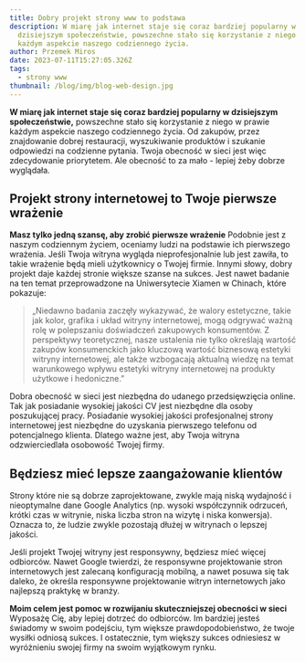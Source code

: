 ```yaml
---
title: Dobry projekt strony www to podstawa
description: W miarę jak internet staje się coraz bardziej popularny w
  dzisiejszym społeczeństwie, powszechne stało się korzystanie z niego w prawie
  każdym aspekcie naszego codziennego życia.
author: Przemek Miros
date: 2023-07-11T15:27:05.326Z
tags:
  - strony www
thumbnail: /blog/img/blog-web-design.jpg
---
```


**W miarę jak internet staje się coraz bardziej popularny w dzisiejszym społeczeństwie,** powszechne stało się korzystanie z niego w prawie każdym aspekcie naszego codziennego życia. Od zakupów, przez znajdowanie dobrej restauracji, wyszukiwanie produktów i szukanie odpowiedzi na codzienne pytania. Twoja obecność w sieci jest więc zdecydowanie priorytetem. Ale obecność to za mało - lepiej żeby dobrze wyglądała.

## Projekt strony internetowej to Twoje pierwsze wrażenie

**Masz tylko jedną szansę, aby zrobić pierwsze wrażenie** Podobnie jest z naszym codziennym życiem, oceniamy ludzi na podstawie ich pierwszego wrażenia. Jeśli Twoja witryna wygląda nieprofesjonalnie lub jest zawiła, to takie wrażenie będą mieli użytkownicy o Twojej firmie. Innymi słowy, dobry projekt daje każdej stronie większe szanse na sukces. Jest nawet badanie na ten temat przeprowadzone na Uniwersytecie Xiamen w Chinach, które pokazuje:

> „Niedawno badania zaczęły wykazywać, że walory estetyczne, takie jak kolor, grafika i układ witryny internetowej, mogą odgrywać ważną rolę w polepszaniu doświadczeń zakupowych konsumentów. Z perspektywy teoretycznej, nasze ustalenia nie tylko określają wartość zakupów konsumenckich jako kluczową wartość biznesową estetyki witryny internetowej, ale także wzbogacają aktualną wiedzę na temat warunkowego wpływu estetyki witryny internetowej na produkty użytkowe i hedoniczne.”

Dobra obecność w sieci jest niezbędna do udanego przedsięwzięcia online. Tak jak posiadanie wysokiej jakości CV jest niezbędne dla osoby poszukującej pracy. Posiadanie wysokiej jakości profesjonalnej strony internetowej jest niezbędne do uzyskania pierwszego telefonu od potencjalnego klienta. Dlatego ważne jest, aby Twoja witryna odzwierciedlała osobowość Twojej firmy.

## Będziesz mieć lepsze zaangażowanie klientów

Strony które nie są dobrze zaprojektowane, zwykle mają niską wydajność i nieoptymalne dane Google Analytics (np. wysoki współczynnik odrzuceń, krótki czas w witrynie, niska liczba stron na wizytę i niska konwersja). Oznacza to, że ludzie zwykle pozostają dłużej w witrynach o lepszej jakości. 

Jeśli projekt Twojej witryny jest responsywny, będziesz mieć więcej odbiorców. Nawet Google twierdzi, że responsywne projektowanie stron internetowych jest zalecaną konfiguracją mobilną, a nawet posuwa się tak daleko, że określa responsywne projektowanie witryn internetowych jako najlepszą praktykę w branży.

**Moim celem jest pomoc w rozwijaniu skuteczniejszej obecności w sieci** Wyposażę Cię, aby lepiej dotrzeć do odbiorców. Im bardziej jesteś świadomy w swoim podejściu, tym większe prawdopodobieństwo, że twoje wysiłki odniosą sukces. I ostatecznie, tym większy sukces odniesiesz w wyróżnieniu swojej firmy na swoim wyjątkowym rynku.
